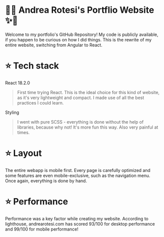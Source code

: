 # 💫✨ Andrea Rotesi's Portflio Website ✨💫
Welcome to my portfolio's GitHub Repository!
My code is publicly available, if you happen to be curious on how I did things.
This is the rewrite of my entire website, switching from Angular to React.


# ⭐️ Tech stack
React 18.2.0
> First time trying React. This is the ideal choice for this kind of website, as it's very lightweight and compact. I made use of all the best practices I could learn.

Styling
> I went with pure SCSS - everything is done without the help of libraries, because why not! It's more fun this way. Also very painful at times.


# ⭐️ Layout
The entire webapp is mobile first. Every page is carefully optimized and some features are even mobile-exclusive, such as the navigation menu. Once again, everything is done by hand.

# ⭐️ Performance
Performance was a key factor while creating my website. According to lighthouse, andrearotesi.com has scored 93/100 for desktop performance and 99/100 for mobile performance!
